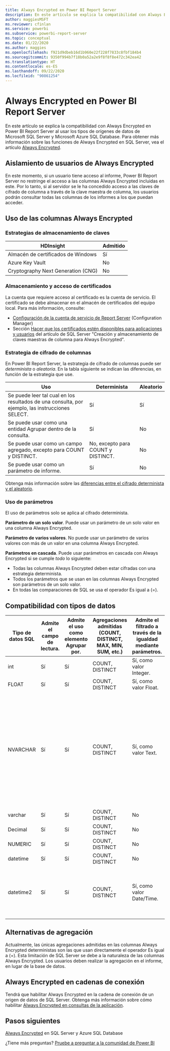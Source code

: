 ```yaml
---
title: Always Encrypted en Power BI Report Server
description: En este artículo se explica la compatibilidad con Always Encrypted en Power BI Report Server al usar los tipos de orígenes de datos de Microsoft SQL Server y Microsoft Azure SQL Database.
author: maggiesMSFT
ms.reviewer: cfinlan
ms.service: powerbi
ms.subservice: powerbi-report-server
ms.topic: conceptual
ms.date: 01/22/2020
ms.author: maggies
ms.openlocfilehash: f921d9dbeb16d1b960e22f228f7833c8fbf184b4
ms.sourcegitcommit: 9350f994b7f18b0a52a2e9f8f8f8e472c342ea42
ms.translationtype: HT
ms.contentlocale: es-ES
ms.lasthandoff: 09/22/2020
ms.locfileid: "90861254"
---
```

# <a name="always-encrypted-in-power-bi-report-server"></a>Always Encrypted en Power BI Report Server

En este artículo se explica la compatibilidad con Always Encrypted en Power BI Report Server al usar los tipos de orígenes de datos de Microsoft SQL Server y Microsoft Azure SQL Database. Para obtener más información sobre las funciones de Always Encrypted en SQL Server, vea el artículo [Always Encrypted](/sql/relational-databases/security/encryption/always-encrypted-database-engine).

## <a name="always-encrypted-user-isolation"></a>Aislamiento de usuarios de Always Encrypted

En este momento, si un usuario tiene acceso al informe, Power BI Report Server no restringe el acceso a las columnas Always Encrypted incluidas en este.  Por lo tanto, si al servidor se le ha concedido acceso a las claves de cifrado de columna a través de la clave maestra de columna, los usuarios podrán consultar todas las columnas de los informes a los que puedan acceder.

## <a name="always-encrypted-column-usage"></a>Uso de las columnas Always Encrypted

### <a name="key-storage-strategies"></a>Estrategias de almacenamiento de claves

|HDInsight  |Admitido  |
|---------|---------|
|Almacén de certificados de Windows | Sí |
|Azure Key Vault | No |
| Cryptography Next Generation (CNG) | No |

### <a name="certificate-storage-and-access"></a>Almacenamiento y acceso de certificados

La cuenta que requiere acceso al certificado es la cuenta de servicio. El certificado se debe almacenar en el almacén de certificados del equipo local. Para más información, consulte:

- [Configuración de la cuenta de servicio de Report Server](/sql/reporting-services/install-windows/configure-the-report-server-service-account-ssrs-configuration-manager) (Configuration Manager)
- Sección [Hacer que los certificados estén disponibles para aplicaciones y usuarios](/sql/relational-databases/security/encryption/create-and-store-column-master-keys-always-encrypted#making-certificates-available-to-applications-and-users) del artículo de SQL Server "Creación y almacenamiento de claves maestras de columna para Always Encrypted".

### <a name="column-encryption-strategy"></a>Estrategia de cifrado de columnas

En Power BI Report Server, la estrategia de cifrado de columnas puede ser *determinista* o *aleatoria*. En la tabla siguiente se indican las diferencias, en función de la estrategia que use.

|Uso  |Determinista  |Aleatorio  |
|---------|---------|---------|
|Se puede leer tal cual en los resultados de una consulta, por ejemplo, las instrucciones SELECT. | Sí  | Sí  |
|Se puede usar como una entidad Agrupar dentro de la consulta. | Sí | No |
|Se puede usar como un campo agregado, excepto para COUNT y DISTINCT. | No, excepto para COUNT y DISTINCT. | No |
|Se puede usar como un parámetro de informe. | Sí | No |

Obtenga más información sobre las [diferencias entre el cifrado determinista y el aleatorio](/sql/relational-databases/security/encryption/always-encrypted-database-engine#selecting--deterministic-or-randomized-encryption).

### <a name="parameter-usage"></a>Uso de parámetros

El uso de parámetros solo se aplica al cifrado determinista.

**Parámetro de un solo valor**.  Puede usar un parámetro de un solo valor en una columna Always Encrypted.

**Parámetro de varios valores**. No puede usar un parámetro de varios valores con más de un valor en una columna Always Encrypted.

**Parámetros en cascada**. Puede usar parámetros en cascada con Always Encrypted si se cumple *todo* lo siguiente:

- Todas las columnas Always Encrypted deben estar cifradas con una estrategia determinista.
- Todos los parámetros que se usan en las columnas Always Encrypted son parámetros de un solo valor.
- En todas las comparaciones de SQL se usa el operador Es igual a (=).

## <a name="datatype-support"></a>Compatibilidad con tipos de datos

| Tipo de datos SQL | Admite el campo de lectura. | Admite el uso como elemento Agrupar por. | Agregaciones admitidas (COUNT, DISTINCT, MAX, MIN, SUM, etc.) | Admite el filtrado a través de la igualdad mediante parámetros. | Notas |
| --- | --- | --- | --- | --- | --- |
| int | Sí | Sí | COUNT, DISTINCT | Sí, como valor Integer. |   |
| FLOAT | Sí | Sí | COUNT, DISTINCT | Sí, como valor Float. |   |
| NVARCHAR | Sí | Sí | COUNT, DISTINCT | Sí, como valor Text. | El cifrado determinista debe usar una intercalación de columna con un criterio de ordenación binario 2 para columnas de caracteres. Vea el artículo de SQL Server [Always Encrypted](/sql/relational-databases/security/encryption/always-encrypted-database-engine#selecting--deterministic-or-randomized-encryption) para obtener más información al respecto.  |
| varchar | Sí | Sí | COUNT, DISTINCT | No |   |
| Decimal | Sí | Sí | COUNT, DISTINCT | No |   |
| NUMERIC | Sí | Sí | COUNT, DISTINCT | No |   |
| datetime | Sí | Sí | COUNT, DISTINCT | No |   |
| datetime2 | Sí | Sí | COUNT, DISTINCT | Sí, como valor Date/Time. | Se admite si la columna no tiene ninguna precisión de milisegundos (es decir, no es datetime2(0)). |

## <a name="aggregation-alternatives"></a>Alternativas de agregación

Actualmente, las únicas agregaciones admitidas en las columnas Always Encrypted deterministas son las que usan directamente el operador Es igual a (=). Esta limitación de SQL Server se debe a la naturaleza de las columnas Always Encrypted. Los usuarios deben realizar la agregación en el informe, en lugar de la base de datos.

## <a name="always-encrypted-in-connection-strings"></a>Always Encrypted en cadenas de conexión

Tendrá que habilitar Always Encrypted en la cadena de conexión de un origen de datos de SQL Server. Obtenga más información sobre cómo habilitar [Always Encrypted en consultas de la aplicación](/sql/relational-databases/security/encryption/develop-using-always-encrypted-with-net-framework-data-provider#enabling-always-encrypted-for-application-queries).

## <a name="next-steps"></a>Pasos siguientes

[Always Encrypted](/sql/relational-databases/security/encryption/always-encrypted-database-engine) en SQL Server y Azure SQL Database

¿Tiene más preguntas? [Pruebe a preguntar a la comunidad de Power BI](https://community.powerbi.com/)
